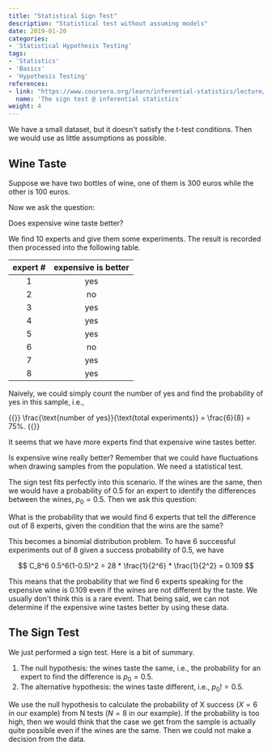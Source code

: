 ```yaml
---
title: "Statistical Sign Test"
description: "Statistical test without assuming models"
date: 2019-01-20
categories:
- 'Statistical Hypothesis Testing'
tags:
- 'Statistics'
- 'Basics'
- 'Hypothesis Testing'
references:
- link: "https://www.coursera.org/learn/inferential-statistics/lecture/UvETp/6-02-the-sign-test"
  name: 'The sign test @ inferential statistics'
weight: 4
---
```


We have a small dataset, but it doesn't satisfy the t-test conditions. Then we would use as little assumptions as possible.

## Wine Taste

Suppose we have two bottles of wine, one of them is 300 euros while the other is 100 euros.

Now we ask the question:

Does expensive wine taste better?

We find 10 experts and give them some experiments. The result is recorded then processed into the following table.

| expert # | expensive is better |
|:--------:|:-------------------:|
| 1        | yes                 |
| 2        | no                  |
| 3        | yes                 |
| 4        | yes                 |
| 5        | yes                 |
| 6        | no                  |
| 7        | yes                 |
| 8        | yes                 |

Naively, we could simply count the number of yes and find the probability of yes in this sample, i.e.,

{{<m>}}
\frac{\text{number of yes}}{\text{total experiments}} = \frac{6}{8} = 75\%.
{{</m>}}

It seems that we have more experts find that expensive wine tastes better.

Is expensive wine really better? Remember that we could have fluctuations when drawing samples from the population. We need a statistical test.

The sign test fits perfectly into this scenario. If the wines are the same, then we would have a probability of 0.5 for an expert to identify the differences between the wines, $p_0=0.5$. Then we ask this question:

What is the probability that we would find 6 experts that tell the difference out of 8 experts, given the condition that the wins are the same?

This becomes a binomial distribution problem. To have 6 successful experiments out of 8 given a success probability of 0.5, we have

$$
C_8^6 0.5^6(1-0.5)^2 = 28 * \frac{1}{2^6} * \frac{1}{2^2} = 0.109
$$

This means that the probability that we find 6 experts speaking for the expensive wine is 0.109 even if the wines are not different by the taste. We usually don't think this is a rare event. That being said, we can not determine if the expensive wine tastes better by using these data.

## The Sign Test

We just performed a sign test. Here is a bit of summary.

1. The null hypothesis: the wines taste the same, i.e., the probability for an expert to find the difference is $p_0 = 0.5$.
2. The alternative hypothesis: the wines taste different, i.e., $p_0! = 0.5$.

We use the null hypothesis to calculate the probability of X success ($X=6$ in our example) from N tests ($N=8$ in our example). If the probability is too high, then we would think that the case we get from the sample is actually quite possible even if the wines are the same. Then we could not make a decision from the data.
